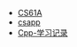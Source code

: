 
- [CS61A](source/_posts/cs61a/CS61A.md)
- [csapp](source/_posts/csapp/csapp.md)
- [Cpp-学习记录](source/_posts/CPP/Cpp-学习记录.md)
